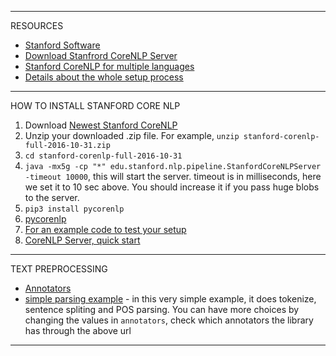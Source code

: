 

*****************************************************************************

RESOURCES

* [Stanford Software][1]
* [Download Stanfrord CoreNLP Server][2]
* [Stanford CoreNLP for multiple languages][3]
* [Details about the whole setup process][4]


[1]:https://nlp.stanford.edu/software/
[2]:http://stanfordnlp.github.io/CoreNLP/
[3]:http://stanfordnlp.github.io/CoreNLP/other-languages.html#python
[4]:http://stackoverflow.com/questions/32879532/stanford-nlp-for-python


*****************************************************************************

HOW TO INSTALL STANFORD CORE NLP

1. Download [Newest Stanford CoreNLP][5]
2. Unzip your downloaded .zip file. For example, `unzip stanford-corenlp-full-2016-10-31.zip`
3. `cd stanford-corenlp-full-2016-10-31`
4. `java -mx5g -cp "*" edu.stanford.nlp.pipeline.StanfordCoreNLPServer -timeout 10000`, this will start the server.
timeout is in milliseconds, here we set it to 10 sec above. You should increase it if you pass huge blobs to the server.
5. `pip3 install pycorenlp`
6. [pycorenlp][7]
7. [For an example code to test your setup][6]
8. [CoreNLP Server, quick start][10]


[5]:http://stanfordnlp.github.io/CoreNLP/
[6]:http://stackoverflow.com/questions/32879532/stanford-nlp-for-python
[7]:https://github.com/smilli/py-corenlp
[10]:http://stanfordnlp.github.io/CoreNLP/corenlp-server.html


*****************************************************************************

TEXT PREPROCESSING

* [Annotators][8]
* [simple parsing example][9] - in this very simple example, it does tokenize, sentence spliting and POS parsing. You can have more choices by changing the values in `annotators`, check which annotators the library has through the above url


[8]:http://stanfordnlp.github.io/CoreNLP/annotators.html
[9]:https://github.com/hanhanwu/Hanhan_NLP/blob/master/try_Stanford_CoreNLP/simple_parsing_example.py


*****************************************************************************
